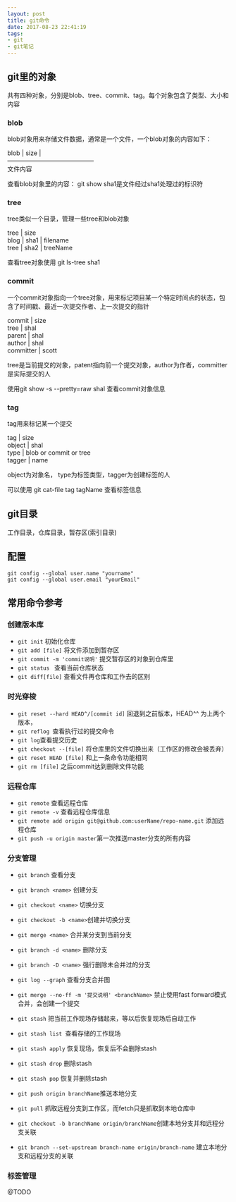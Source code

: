 ```yaml
---
layout: post
title: git命令
date: 2017-08-23 22:41:19
tags:
- git
- git笔记
---
```

## git里的对象
共有四种对象，分别是blob、tree、commit、tag。每个对象包含了类型、大小和内容
### blob
blob对象用来存储文件数据，通常是一个文件，一个blob对象的内容如下：

blob | size |       
——————————————      
文件内容

查看blob对象里的内容： git show <SHA1>  sha1是文件经过sha1处理过的标识符
<!-- more -->
### tree
tree类似一个目录，管理一些tree和blob对象

tree | size     
blog | sha1 | filename      
tree | sha2 | treeName  

查看tree对象使用 git ls-tree sha1

### commit
一个commit对象指向一个tree对象，用来标记项目某一个特定时间点的状态，包含了时间戳、最近一次提交作者、上一次提交的指针

commit | size   
tree | shal     
parent | shal   
author | shal   
committer | scott   

tree是当前提交的对象，patent指向前一个提交对象，author为作者，committer是实际提交的人

使用git show -s --pretty=raw shal 查看commit对象信息
### tag
tag用来标记某一个提交

tag | size  
object | shal   
type | blob or commit or tree   
tagger | name

object为对象名， type为标签类型，tagger为创建标签的人

可以使用 git cat-file tag tagName 查看标签信息

## git目录
工作目录，仓库目录，暂存区(索引目录)

## 配置
```
git config --global user.name "yourname"
git config --global user.email "yourEmail"
```

## 常用命令参考
### 创建版本库
- `git init` 初始化仓库
- `git add [file]` 将文件添加到暂存区
- `git commit -m 'commit说明'` 提交暂存区的对象到仓库里
- `git status ` 查看当前仓库状态
- `git diff[file]` 查看文件再仓库和工作去的区别
### 时光穿梭
- `git reset --hard HEAD^/[commit id]` 回退到之前版本，HEAD^^ 为上两个版本，
- `git reflog `查看执行过的提交命令
- `git log`查看提交历史
- `git checkout --[file]` 将仓库里的文件切换出来（工作区的修改会被丢弃）
- `git reset HEAD [file]` 和上一条命令功能相同
- `git rm [file]` 之后commit达到删除文件功能

### 远程仓库
- `git remote` 查看远程仓库
- `git remote -v` 查看远程仓库信息
- `git remote add origin git@github.com:userName/repo-name.git` 添加远程仓库
- `git push -u origin master`第一次推送master分支的所有内容

### 分支管理
- `git branch` 查看分支
- `git branch <name>` 创建分支
- `git checkout <name>` 切换分支
- `git checkout -b <name>`创建并切换分支
- `git merge <name>` 合并某分支到当前分支
- `git branch -d <name>` 删除分支
- `git branch -D <name>` 强行删除未合并过的分支
- `git log --graph` 查看分支合并图
- `git merge --no-ff -m '提交说明' <branchName>` 禁止使用fast forward模式合并，会创建一个提交


- `git stash` 把当前工作现场存储起来，等以后恢复现场后自动工作
- `git stash list `查看存储的工作现场
- `git stash apply` 恢复现场，恢复后不会删除stash
- `git stash drop` 删除stash
- `git stash pop` 恢复并删除stash

- `git push origin branchName`推送本地分支
- `git pull` 抓取远程分支到工作区，而fetch只是抓取到本地仓库中
- `git checkout -b branchName origin/branchName`创建本地分支并和远程分支关联
- `git branch --set-upstream branch-name origin/branch-name` 建立本地分支和远程分支的关联

### 标签管理
@TODO
